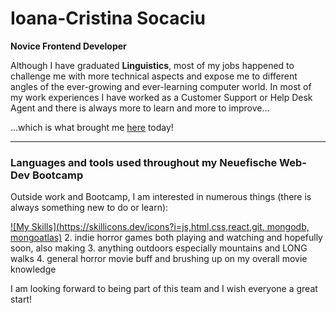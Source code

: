 # Ioana-Cristina Socaciu

**Novice Frontend Developer**

Although I have graduated **Linguistics**, most of my jobs happened to challenge me with more technical aspects and expose me to different angles of the ever-growing and ever-learning computer world. In most of my work experiences I have worked as a Customer Support or Help Desk Agent and there is always more to learn and more to improve...

...which is what brought me [here](https://www.neuefische.de/bootcamp/web-development) today!

---

### Languages and tools used throughout my Neuefische Web-Dev Bootcamp
Outside work and Bootcamp, I am interested in numerous things (there is always something new to do or learn):

[![My Skills](https://skillicons.dev/icons?i=js,html,css,react,git, mongodb, mongoatlas)](https://skillicons.dev)
2. indie horror games both playing and watching and hopefully soon, also making 
3. anything outdoors especially mountains and LONG walks
4. general horror movie buff and brushing up on my overall movie knowledge 

I am looking forward to being part of this team and I wish everyone a great start!

